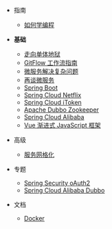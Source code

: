 * 指南
  * [如何学编程](/#如何学编程)
* **基础**
  * [走向单体地狱](走向单体地狱.md)
  * [GitFlow 工作流指南](2019-05-14/)
  * [微服务解决复杂问题](微服务解决复杂问题.md)
  * [再谈微服务](再谈微服务.md)
  * [Spring Boot](Spring-Boot.md)
  * [Spring Cloud Netflix](Spring-Cloud-Netflix.md)
  * [Spring Cloud iToken](Spring-Cloud-iToken.md)
  * [Apache Dubbo Zookeeper](Apache-Dubbo-Zookeeper.md)
  * [Spring Cloud Alibaba](Spring-Cloud-Alibaba.md)
  * [Vue 渐进式 JavaScript 框架](Vue-渐进式-JavaScript-框架.md)
* 高级
  * [服务网格化](服务网格化.md)
* 专题

  * [Spring Security oAuth2](Spring-Security-oAuth2.md)
  * [Spring Cloud Alibaba Dubbo](Spring-Cloud-Alibaba-Dubbo.md)
* 文档

  * [Docker](Docs-docker.md)
